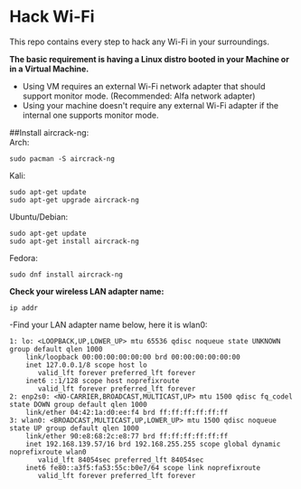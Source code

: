 # Hack Wi-Fi
This repo contains every step to hack any Wi-Fi in your surroundings.  

**The basic requirement is having a Linux distro booted in your Machine or in a Virtual Machine.**
   - Using VM requires an external Wi-Fi network adapter that should support monitor mode. (Recommended: Alfa network adapter)
   - Using your machine doesn't require any external Wi-Fi adapter if the internal one supports monitor mode.  

##Install aircrack-ng:  
Arch:
```
sudo pacman -S aircrack-ng
```
Kali:
```
sudo apt-get update
sudo apt-get upgrade aircrack-ng
```
Ubuntu/Debian:
```
sudo apt-get update
sudo apt-get install aircrack-ng
```
Fedora:
```
sudo dnf install aircrack-ng
```

**Check your wireless LAN adapter name:**
```
ip addr
```
-Find your LAN adapter name below, here it is wlan0:
```
1: lo: <LOOPBACK,UP,LOWER_UP> mtu 65536 qdisc noqueue state UNKNOWN group default qlen 1000
    link/loopback 00:00:00:00:00:00 brd 00:00:00:00:00:00
    inet 127.0.0.1/8 scope host lo
       valid_lft forever preferred_lft forever
    inet6 ::1/128 scope host noprefixroute 
       valid_lft forever preferred_lft forever
2: enp2s0: <NO-CARRIER,BROADCAST,MULTICAST,UP> mtu 1500 qdisc fq_codel state DOWN group default qlen 1000
    link/ether 04:42:1a:d0:ee:f4 brd ff:ff:ff:ff:ff:ff
3: wlan0: <BROADCAST,MULTICAST,UP,LOWER_UP> mtu 1500 qdisc noqueue state UP group default qlen 1000
    link/ether 90:e8:68:2c:e8:77 brd ff:ff:ff:ff:ff:ff
    inet 192.168.139.57/16 brd 192.168.255.255 scope global dynamic noprefixroute wlan0
       valid_lft 84054sec preferred_lft 84054sec
    inet6 fe80::a3f5:fa53:55c:b0e7/64 scope link noprefixroute 
       valid_lft forever preferred_lft forever
```
